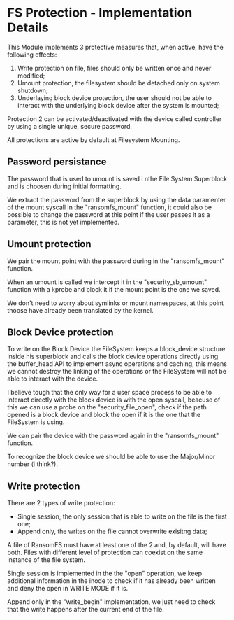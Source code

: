# FS Protection - Implementation Details

This Module implements 3 protective measures that, when active, have the following effects:
1. Write protection on file, files should only be written once and never modified;
2. Umount protection, the filesystem should be detached only on system shutdown;
3. Underlaying block device protection, the user should not be able to interact with the underlying block device after the system is mounted;

Protection 2 can be activated/deactivated with the device called controller by using a single unique, secure password.

All protections are active by default at Filesystem Mounting. 

## Password persistance

The password that is used to umount is saved i nthe File System Superblock and is choosen during initial formatting.

We extract the password from the superblock by using the data paramenter of the mount syscall in the "ransomfs_mount" function, it could also be possible to change the password at this point if the user passes it as a parameter, this is not yet implemented.

## Umount protection

We pair the mount point with the password during in the "ransomfs_mount" function.

When an umount is called we intercept it in the "security_sb_umount" function with a kprobe and block it if the mount point is the one we saved.

We don't need to worry about symlinks or mount namespaces, at this point thoose have already been translated by the kernel.

## Block Device protection

To write on the Block Device the FileSystem keeps a block_device structure inside his superblock and calls the block device operations directly using the buffer_head API to implement async operations and caching, this means we cannot destroy the linking of the operations or the FileSystem will not be able to interact with the device.

I believe tough that the only way for a user space process to be able to interact directly with the block device is with the open syscall, beacuse of this we can use a probe on the "security_file_open", check if the path opened is a block device and block the open if it is the one that the FileSystem is using.

We can pair the device with the password again in the "ransomfs_mount" function.

To recognize the block device we should be able to use the Major/Minor number (i think?).

## Write protection

There are 2 types of write protection:
- Single session, the only session that is able to write on the file is the first one;
- Append only, the writes on the file cannot overwrite exisitng data;

A file of RansomFS must have at least one of the 2 and, by default, will have both. Files with different level of protection can coexist on the same instance of the file system.

Single session is implemented in the the "open" operation, we keep additional information in the inode to check if it has already been written and deny the open in WRITE MODE if it is.

Append only in the "write_begin" implementation, we just need to check that the write happens after the current end of the file.







